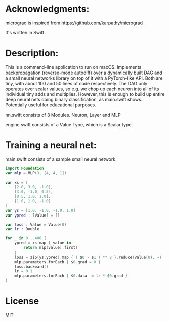 # Acknowledgments:
micrograd is inspired from https://github.com/karpathy/micrograd 

It's written in Swift. 

# Description:


This is a command-line application to run on macOS. Implements backpropagation (reverse-mode autodiff) over a dynamically built DAG and a small neural networks library on top of it with a PyTorch-like API. Both are tiny, with about 100 and 50 lines of code respectively. The DAG only operates over scalar values, so e.g. we chop up each neuron into all of its individual tiny adds and multiplies. However, this is enough to build up entire deep neural nets doing binary classification, as main.swift shows. Potentially useful for educational purposes.


nn.swift consists of 3 Modules. Neuron, Layer and MLP 

engine.swift consists of a Value Type, which is a Scalar type.



# Training a neural net:

main.swift consists of a sample small neural network. 

```swift
import Foundation
var mlp = MLP(3, [4, 4, 1])

var xs = [
    [2.0, 3.0, -1.0],
    [3.0, -1.0, 0.5],
    [0.5, 1.0, 1.0],
    [1.0, 1.0, -1.0]
]
var ys = [1.0, -1.0, -1.0, 1.0]
var ypred : [Value] = []

var loss : Value = Value(0)
var lr : Double

for _ in 0...400 {
    ypred = xs.map { value in
        return mlp(value).first!
    }
    loss = zip(ys,ypred).map { ( $0 - $1 ) ** 2 }.reduce(Value(0), +)
    mlp.parameters.forEach { $0.grad = 0 }
    loss.backward()
    lr = 0.1
    mlp.parameters.forEach { $0.data -= lr * $0.grad }
}

```

# License
MIT
